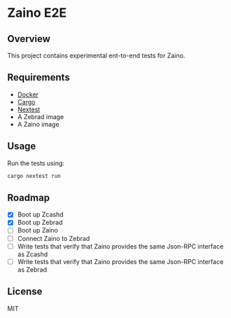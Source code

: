 # Zaino E2E

## Overview

This project contains experimental ent-to-end tests for Zaino.

## Requirements

- [Docker](https://www.docker.com/)
- [Cargo](https://doc.rust-lang.org/cargo/)
- [Nextest](https://nexte.st)
- A Zebrad image
- A Zaino image

## Usage

Run the tests using:

```bash
cargo nextest run
```

## Roadmap

- [x] Boot up Zcashd
- [x] Boot up Zebrad
- [ ] Boot up Zaino
- [ ] Connect Zaino to Zebrad
- [ ] Write tests that verify that Zaino provides the same Json-RPC interface as Zcashd
- [ ] Write tests that verify that Zaino provides the same Json-RPC interface as Zebrad

## License

MIT
